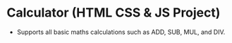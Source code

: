 # Calculator (HTML CSS & JS Project)
- Supports all basic maths calculations such as ADD, SUB, MUL, and DIV.
